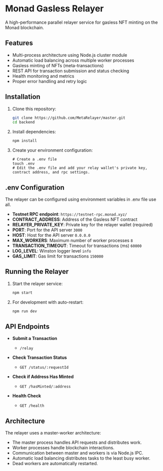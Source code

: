 
# Monad Gasless Relayer

A high-performance parallel relayer service for gasless NFT minting on the Monad blockchain.

## Features

- Multi-process architecture using Node.js cluster module
- Automatic load balancing across multiple worker processes
- Gasless minting of NFTs (meta-transactions)
- REST API for transaction submission and status checking
- Health monitoring and metrics
- Proper error handling and retry logic

## Installation

1. Clone this repository:
   ```bash
   git clone https://github.com/MetaRelayer/master.git
   cd backend
   ```

2. Install dependencies:
   ```bash
   npm install
   ```

3. Create your environment configuration:
   ```plaintext
   # Create a .env file
   touch .env
   # Edit the .env file and add your relay wallet's private key, contract address, and rpc settings.
   ```

## .env Configuration 

The relayer can be configured using environment variables in .env file use all.

- **Testnet RPC endpoint**: `https://testnet-rpc.monad.xyz/`
- **CONTRACT_ADDRESS**: Address of the Gasless NFT contract
- **RELAYER_PRIVATE_KEY**: Private key for the relayer wallet (required)
- **PORT**: Port for the API server `3000`
- **HOST**: Host for the API server `0.0.0.0`
- **MAX_WORKERS**: Maximum number of worker processes `8`
- **TRANSACTION_TIMEOUT**: Timeout for transactions (ms) `60000`
- **LOG_LEVEL**: Winston logger level `info`
- **GAS_LIMIT**: Gas limit for transactions `150000`

## Running the Relayer

1. Start the relayer service:
   ```bash
   npm start
   ```

2. For development with auto-restart:
   ```bash
   npm run dev
   ```

## API Endpoints

- **Submit a Transaction**
  - `/relay`

- **Check Transaction Status**
  - `GET /status/:requestId`

- **Check if Address Has Minted**
  - `GET /hasMinted/:address`

- **Health Check**
  - `GET /health`

## Architecture

The relayer uses a master-worker architecture:
- The master process handles API requests and distributes work.
- Worker processes handle blockchain interactions.
- Communication between master and workers is via Node.js IPC.
- Automatic load balancing distributes tasks to the least busy worker.
- Dead workers are automatically restarted.
